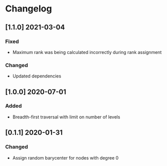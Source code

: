 # Changelog

## [1.1.0] 2021-03-04

### Fixed

- Maximum rank was being calculated incorrectly during rank assignment

### Changed

- Updated dependencies

## [1.0.0] 2020-07-01

### Added

- Breadth-first traversal with limit on number of levels

## [0.1.1] 2020-01-31

### Changed

- Assign random barycenter for nodes with degree 0
